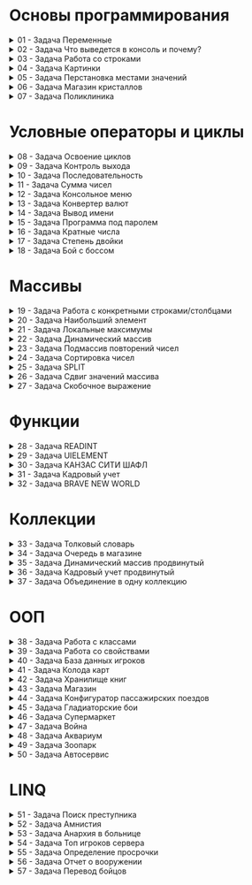 #  Основы программирования

<details>
<summary>01 - Задача Переменные </summary>
Попрактикуйтесь в создании переменных. 

Объявите 10 переменных и присвойте им значения. 
Минимум 5 типов переменных должны быть разными. 
Одна из переменных должна быть типа bool.

Напоминание: 
переменные именуются с маленькой буквы, 
если название состоит из нескольких слов, 
то комбинируем их следующим образом - названиеПеременной.
Также имя всегда должно отражать суть того, что хранит переменная.

Для сдачи ДЗ требуется сдать код, 
который вы можете загрузить на https://gist.github.com/ 
или https://pastebin.com/ 
Это не сайт https://github.com/ где надо будет разбираться с работой git, 
а те сайты, на которые можно скопировать код.
</details>

<details>
<summary>02 - Задача Что выведется в консоль и почему? </summary>
int a = 10;  
int b = 38; 
int c = (31 – 5 * a) / b;  

Console.WriteLine(c);  

>ВАЖНО!!! Не запускать код и попытаться подумать головой. Также надо написать ответ “Почему?”

Мой ответ:	
Результат выведения на консоль - 0
Это связано с тем что для переменных используется тип данных - int, 
который является целочисленным и не может иметь значения после запятой.
</details>

<details>
<summary>03 - Задача Работа со строками</summary>
Вы задаете вопросы пользователю, 
по типу "как вас зовут", 
"какой ваш знак зодиака" и т.д., 
и пользователь отвечает на вопросы. 
После чего, по данным, которые он ввел, формируете небольшой текст о пользователе.

Пример текста о пользователе
"Вас зовут Алексей, вам 21, вы водолей и работаете на заводе."
</details>

<details>
<summary>04 - Задача Картинки</summary>
На экране, в специальной зоне, выводятся картинки, 
по 3 в ряд (условно, ничего рисовать не надо). 
Всего у пользователя в альбоме 52 картинки. 
Код должен вывести, сколько полностью заполненных рядов можно будет вывести, 
и сколько картинок будет сверх меры. 


В качестве решения ожидаются объявленные переменные с необходимыми значениями и, 
основываясь на значениях переменных, вывод необходимых данных. 
По задаче требуется выполнить простые математические действия.
</details>

<details>
<summary>05 - Задача Перстановка местами значений</summary>
Даны две переменные. 
Поменять местами значения двух переменных. 
Вывести на экран значения переменных до перестановки и после.

Два примера.
1. Есть две переменные имя и фамилия, они сразу инициализированные, 
но данные не верные, перепутанные. 
Вот эти данные и надо поменять местами через код.
2. Есть две чашки, в одном кофе, во втором чай. 
Вам надо поменять местами содержимое чашек
</details>

<details>
<summary>06 - Задача Магазин кристаллов</summary>
Легенда: 
Вы приходите в магазин и хотите купить за своё золото кристаллы. 
В вашем кошельке есть какое-то количество золота, 
продавец спрашивает у вас, сколько кристаллов вы хотите купить? 
После сделки у вас остаётся какое-то количество золота в кошельке 
и появляется какое-то количество кристаллов.

Формально: 
При старте программы пользователь вводит начальное количество золота. 
Потом ему предлагается купить какое-то количество кристаллов по цене N(задать в программе самому). 
Пользователь вводит число и его золото конвертируется в кристаллы. 
Остаток золота и кристаллов выводится на экран. 

Проверять на то, что у игрока достаточно денег не нужно. 
</details>

<details>
<summary>07 - Задача Поликлиника </summary>
Легенда: 
Вы заходите в поликлинику и видите огромную очередь из пациентов, 
вам нужно рассчитать время ожидания в очереди.  

Формально: 
Пользователь вводит кол-во людей в очереди.  
Фиксированное время приема одного человека всегда равно 10 минутам.  
Пример ввода: Введите кол-во пациентов: 14
Пример вывода: "Вы должны отстоять в очереди 2 часа и 20 минут."

Примечание:
- при расчетах надо использовать только переменные. 
Если число не присваивается переменной, 
то в большинстве случаев это число магическое 
(исключение 0 и 1, но не во всех ситуациях).
- повторные расчеты так же стоит выносить в переменные
</details>

#  Условные операторы и циклы

<details>
<summary>08 - Задача Освоение циклов</summary>
При помощи циклов вы можете повторять один и тот же код множество раз. 

Напишите простейшую программу, которая выводит указанное(установленное) пользователем 
сообщение заданное количество раз. Количество повторов также должен ввести пользователь.
</details>

<details>
<summary>09 - Задача Контроль выхода</summary>
Написать программу, которая будет выполняться до тех пор, пока не будет введено слово exit. 
Помните, цикл работает, пока выполняется условие. А противоположное отвечает за выход.
Это надо, чтобы любой разработчик взглянув на ваш код, понял четкие границы вашего цикла.
</details>

<details>
<summary>10 - Задача Последовательность</summary>
  Надо написать программу (используя циклы, 
обязательно пояснить выбор вашего цикла), 
чтобы она выводила следующую последовательность 
5 12 19 26 33 40 47 54 61 68 75 82 89 96 103  

Нужны переменные для обозначения чисел в условии цикла.
Считать количество итераций не надо. 
Даже если максимальное число будет равно 789, 
в коде изменится только максимальное число

ОТВЕТ:
Выбрал цикл "for" так как есть четкое начало, конец и шаг итераций.
Т.е. для нас понятно когда цикл начнётся, когда закончится и с каким шагом будет выполняться.
</details>

<details>
<summary>11 - Задача Сумма чисел</summary>
С помощью Random получить число number, 
которое не больше 100. 
Найти сумму всех положительных чисел меньше number (включая число), 
которые кратные 3 или 5. 
(К примеру, это числа 3, 5, 6, 9, 10, 12, 15 и т.д.)
</details>

<details>
<summary>12 - Задача Консольное меню</summary>
  При помощи всего, что вы изучили, создать приложение, 
которое может обрабатывать команды. 
Т.е. вы создаете меню, 
ожидаете ввода нужной команды, 
после чего выполняете действие, 
которое присвоено этой команде.
Программа не должна завершаться после ввода, 
пользователь сам должен выйти из программы при помощи команды. 

Меню должно содержать следующие команды:
- пара команд на вывод разного текста
- команда показать случайное число
- команда очистить консоль
- команда выхода

Если решение строится на switch, 
то принято работать с константами 
(в остальных случаях объявляются переменные). 
Подробнее вы можете изучить в статье Использование констант:
https://ijunior-knowledge-base.gitbook.io/baza-znanii-yayunior/c/ispolzovanie-konstant
</details>

<details>
<summary>13 - Задача Конвертер валют</summary>
  Написать конвертер валют (3 валюты).  

У пользователя есть баланс в каждой из представленных валют.  
Он может попросить сконвертировать часть баланса с одной валюты в другую. 
Тогда у него с баланса одной валюты снимется X и 
зачислится на баланс другой Y. 
Курс конвертации должен быть просто прописан в программе. 

По имени переменной курса конвертации должно быть понятно, 
из какой валюты в какую валюту конвертируется.
В консольном меню будет 6 команд конвертации, на каждый обмен. 
И для каждого обмена своя переменная с коэффициентом обмена.
Валюта не может быть отрицательной и это стоит учитывать.
Программа должна завершиться тогда, когда это решит пользователь.
В каждом кейсе должна быть одна операция. либо деление, либо умножение.

Дополнительно: 
Если решение строится на switch, 
то принято работать с константами (в остальных случаях объявляются переменные). 
Для каждого case следует объявить константу.
Пример:
const string CommandExit = "exit";

case CommandExit:
break;

Константы объявляются перед блоком переменных и 
отделяются от них пустой строкой. 
Константы именуются с большой буквы. 
Если константа создана для связки 
консольное меню + switch (case) 
к имени константы добавляется Command или Menu 
- это передает суть константы, превращая ее в существительное, 
а не глагол и улучшает читаемость кода.
</details>

<details>
<summary>14 - Задача Вывод имени</summary>
  Вывести имя в прямоугольник из символа, 
который введет сам пользователь. 

От пользователя получаете символ и имя 
и по этим данным выводите имя в прямоугольнике. 
Длина всех выводимых строк в прямоугольнике одинаковая, 
а узнать длину всегда можно у второй строки. 
Длину строки можно всегда узнать через свойство Length 

string someString = “Hello”; 
Console.WriteLine(someString.Length);  //5 

То есть при вводе символа % и имени Alexey получиться, 
что в каждой строке 8 символов 
(в консоли длина символа одинаковая)

%%%%%%%%
%Alexey% 
%%%%%%%%
</details>

<details>
<summary>15 - Задача Программа под паролем</summary>
Создайте переменную типа string, 
в которой хранится пароль для доступа к тайному сообщению. 
Пользователь вводит пароль, 
далее происходит проверка пароля на правильность, 
и если пароль неверный, то попросите его ввести пароль ещё раз. 
Если пароль подошёл, выведите секретное сообщение.  

Если пользователь неверно ввел пароль 3 раза, программа завершается.
</details>

<details>
<summary>16 - Задача Кратные числа</summary>
Дано N (10 ≤ N ≤ 25). 
Найти количество чисел от 50 до 150 (включая эти числа), которые кратны N. 
Операции деления (/, %) не использовать. 
А умножение не требуется. 
Посмотрите на задачу “Последовательность”
Число N всего одно, его надо получить в нужном диапазоне. 
Хоть с помощью Random, хоть ввод пользователя.
</details>

<details>
<summary>17 - Задача Степень двойки</summary>
Найдите минимальную степень двойки, превосходящую заданное число. 
К примеру, для числа 4 будет 2 в степени 3, то есть 8. 4<8.
Для числа 29 будет 2 в степени 5, то есть 32. 29<32.
В консоль вывести число (лучше получить от Random), 
степень и само число 2 в найденной степени.
Math.Pow не используйте, 
реализовать надо с помощью простых математических операций.
</details>

<details>
<summary>18 - Задача Бой с боссом </summary>
  Легенда:
Вы - герой и у вас есть несколько умений, 
которые вы можете использовать против Босса. 
Вы должны уничтожить босса и только после этого будет вам покой. 

Формально:
Перед вами Босс, у которого есть определенное количество жизней и атака. 
Атака может быть как всегда одной и той же, 
так и определяться рандомом в начале раунда. 
У Босса обычная атака. 
Босс должен иметь возможность убить героя.

У героя есть 4 умения
1. Обычная атака
2. Огненный шар, который тратит ману
3. Взрыв. Можно вызывать, только если был использован огненный шар. 
Для повторного применения надо повторно использовать огненный шар.
4. Лечение. Восстанавливает здоровье и ману, 
но не больше их максимального значения. 
Можно использовать ограниченное число раз.

Если пользователь ошибся с вводом команды или не выполнилось условие, 
то герой пропускает ход и происходит атака Босса
Программа завершается только после смерти босса или смерти пользователя, 
а если у вас возможно одновременно убить друг друга, то надо сообщить о ничье. 
</details>

#  Массивы

<details>
<summary>19 - Задача Работа с конкретными строками/столбцами </summary>
Дан двумерный массив.

Вычислить сумму второй строки и произведение первого столбца. 
Вывести исходную матрицу и результаты вычислений. 
</details>

<details>
<summary>20 - Задача Наибольший элемент</summary>
Найти наибольший элемент матрицы A(10,10) и 
записать ноль в те ячейки, где он находятся. 
Вывести наибольший элемент, исходную и полученную матрицу. 

Массив под измененную версию не нужен.
</details>

<details>
<summary>21 - Задача Локальные максимумы </summary>
Дан одномерный массив целых чисел из 30 элементов.
Найдите все локальные максимумы и вывести их. 
(Элемент является локальным максимумом, если он больше своих соседей)
Крайний элемент является локальным максимумом, если он больше своего соседа.
Программа должна работать с массивом любого размера.
Массив всех локальных максимумов не нужен.
</details>

<details>
<summary>22 - Задача Динамический массив </summary>
Пользователь вводит числа, и программа их запоминает. 
Как только пользователь введёт команду sum, 
программа выведет сумму всех веденных чисел. 
Выход из программы должен происходить только в том случае, 
если пользователь введет команду exit.
Если введено не sum и не exit, значит это число и его надо добавить в массив.
В начале цикла надо выводить в консоль все числа, 
которые содержатся в массиве, а значит их ввел пользователь ранее. 
Программа должна работать на основе расширения массива. 
Внимание, нельзя использовать List<T> и Array.Resize 
</details>

<details>
<summary>23 - Задача Подмассив повторений чисел</summary>
В массиве чисел найдите самый длинный подмассив из одинаковых чисел.
Дано 30 чисел. 
Вывести в консоль сам массив, число, 
которое само больше раз повторяется подряд и количество повторений.
Дополнительный массив не надо создавать.

Пример 1: {5, 5, 9, 9, 9, 5, 5} - число 9 повторяется 3 раза подряд.
Пример 2: {5, 5, 5, 3, 3, 3, 3} - число 3 повторяется 4 раза подряд.
</details>

<details>
<summary>24 - Задача Сортировка чисел</summary>
Дан массив чисел (минимум 10 чисел). 
Надо вывести в консоль числа отсортированы, от меньшего до большего.

Нельзя использовать Array.Sort. Используйте пузырьковую сортировку.
</details>

<details>
<summary>25 - Задача SPLIT </summary>
Дана строка с текстом, 
используя метод строки String.Split() получить массив слов, 
которые разделены пробелом в тексте и вывести массив, 
каждое слово с новой строки.

Ссылка на документацию: Документация о String.Split()
https://learn.microsoft.com/ru-ru/dotnet/api/system.string.split?view=net-8.0
</details>

<details>
<summary>26 - Задача Сдвиг значений массива </summary>
Дан массив чисел. 
Нужно его сдвинуть циклически на указанное пользователем значение позиций влево, 
не используя других массивов. 
Пример для сдвига один раз: 
{1, 2, 3, 4} => {2, 3, 4, 1}
</details>

<details>
<summary>27 - Задача Скобочное выражение </summary>
Дана строка из символов '(' и ')'. 
Определить, является ли она корректным скобочным выражением. 
Определить максимальную глубину вложенности скобок.
Текущая глубина равняется разности открывающихся и закрывающихся скобок в момент подсчета каждого символа.
К символу в строке можно обратиться по индексу

Пример 
“(()(()))” 
- строка корректная и максимум глубины равняется 3.

Пример некорректных строк: 
"(()", 
"())", 
")(", 
"(()))(()"
</details>

#  Функции

<details>
<summary>28 - Задача READINT</summary>
Написать функцию, 
которая запрашивает число у пользователя 
(с помощью метода Console.ReadLine() ) и 
пытается сконвертировать его в тип int 
(с помощью int.TryParse()) 

Если конвертация не удалась у пользователя запрашивается число повторно до тех пор, 
пока не будет введено верно. 
После ввода, который удалось преобразовать в число, число возвращается.   
Полученное число из функции надо в Main вывести в консоль.

P.S. Задача решается с помощью циклов 
P.S. Также в TryParse используется модификатор параметра out 
</details>

<details>
<summary>29 - Задача UIELEMENT </summary>
Разработайте функцию, 
которая рисует некий бар (Healthbar, Manabar) в определённой позиции.
Функция принимает некий закрашенный процент, 
длину бара и при необходимости дополнительные параметры.  

При 40% бар выглядит так:  [####______] 

Реализуйте показ данных здоровья и маны.
</details>

<details>
<summary>30 - Задача КАНЗАС СИТИ ШАФЛ </summary>
Реализуйте функцию Shuffle, 
которая перемешивает элементы массива в случайном порядке. 
</details>

<details>
<summary>31 - Задача Кадровый учет</summary>
Будет 2 одномерных массива:
1) Полные имена сотрудников (фамилия, имя, отчество);
2) Должности.

Описать функцию заполнения массивов досье, 
функцию форматированного вывода, 
функцию поиска по фамилии и 
функцию удаления досье. 
Функция добавления элемента расширяет уже имеющийся массив на 1 и дописывает туда новое значение. 

Программа должна быть с меню, которое содержит пункты:  
1) добавить досье
2) вывести все досье (в одну строку через “-” фио и должность с порядковым номером в начале)  
3) удалить досье  
(Удаление должно быть конкретного элемента, указанного пользователем. 
Массивы уменьшаются на один элемент. 
Нужны дополнительные проверки, чтобы не возникало ошибок)
4) поиск по фамилии (показ всех с данной фамилией)
5) выход 

Не используйте Array.Resize
</details>

<details>
<summary>32 - Задача BRAVE NEW WORLD</summary>
Сделать игровую карту с помощью двумерного массива. 
Сделать функцию показа карты в консоли. 
Помимо этого, дать пользователю возможность перемещаться по карте и 
взаимодействовать с элементами (например пользователь не может пройти сквозь стену) 

Все элементы являются обычными символами 

Не используйте Task.Run
</details>

#  Коллекции

<details>
<summary>33 - Задача Толковый словарь</summary>
Создать программу, которая принимает от пользователя слово и выводит его значение. 
Если такого слова нет, то следует вывести соответствующее сообщение.
</details>

<details>
<summary>34 - Задача Очередь в магазине</summary>
У вас есть множество целых чисел. Каждое целое число - это сумма покупки.

Вам нужно обслуживать клиентов до тех пор, пока очередь не станет пуста. 

После каждого обслуженного клиента деньги нужно добавлять на наш счёт и 
выводить его в консоль.  

После обслуживания каждого клиента программа ожидает нажатия любой клавиши, 
после чего затирает консоль и по новой выводит всю информацию, 
только уже со следующим клиентом
</details>

<details>
<summary>35 - Задача Динамический массив продвинутый</summary>
В массивах вы выполняли задание "Динамический массив"

Используя всё изученное, 
напишите улучшенную версию динамического массива
(не обязательно брать своё старое решение)

Задание нужно, чтобы вы освоились с List и прощупали его преимущество. 

Проверка на ввод числа обязательна.

Пользователь вводит числа, и программа их запоминает. 

Как только пользователь введёт команду sum, 
программа выведет сумму всех веденных чисел. 

Выход из программы должен происходить только в том случае, 
если пользователь введет команду exit.
</details>

<details>
<summary>36 - Задача Кадровый учет продвинутый</summary>
ДЗ: Кадровый учет продвинутый

Перерабатываем задание “Кадровый учет”.
У нас может быть множество должностей, без повторений. 
На одной должности может быть несколько сотрудников (их полное имя).

Вам надо реализовать:
1. Добавление сотрудника 
(при отсутствии должности, она добавляется)

2. Удаление сотрудника. 
(при отсутствии у должности каких либо сотрудников, должность также удаляется)

3. Показ полной информации 
(показ всех должностей и сотрудников по этой должности)

Для решения задачи понадобится использовать две разные коллекции.
</details>

<details>
<summary>37 - Задача Объединение в одну коллекцию </summary>
Есть два массива строк. 
Надо их объединить в одну коллекцию, 
исключив повторения, 
не используя Linq. 

Пример: 
{"1", "2", "1"} + {"3", "2"} => {"1", "2", "3"}
</details>

#  ООП

<details>
<summary>38 - Задача Работа с классами </summary>
Создать класс игрока, с полями, 
содержащими информацию об игроке и методом, 
который выводит информацию на экран.

В классе обязательно должен быть конструктор
</details>

<details>
<summary>39 - Задача Работа со свойствами </summary>
Создать класс игрока, у которого есть данные с его положением в x,y и своим символом.
Создать класс отрисовщик, с методом, который получает игрока и отрисовывает его. 
Используйте автореализуемое свойство.
</details>

<details>
<summary>40 - Задача База данных игроков </summary>
Реализовать базу данных игроков и методы для работы с ней. 
Должно быть консольное меню для взаимодействия пользователя с возможностями базы данных.
Игрок должен состоять из

уникального номера, 
ника, 
уровня и 
булевого значения, забанен ли игрок.

Реализовать возможность добавления игрока, 
бана игрока по уникальному номеру, 
разбана игрока по уникальному номеру и 
удаление игрока по уникальному номеру.

Создавать полноценные системы баз данных не нужно, 
задание выполняется инструментами, 
которые вы уже изучили в рамках курса. 
Надо сделать класс "База данных".
</details>

<details>
<summary>41 - Задача Колода карт </summary>
Есть крупье (или игральный стол), 
который содержит колоду карт и игрока.
Пользователь задает количество карт, 
которое надо получить игроку и 
крупье передает из колоды в игрока данное количество карт. 
После выводится вся информация о картах игрока. 
Будут классы: Крупье, Игрок, Колода, Карта.
</details>

<details>
<summary>42 - Задача Хранилище книг </summary>
Создать хранилище книг. 
Каждая книга имеет 

название, 
автора и 
год выпуска 
(можно добавить еще параметры). 

В хранилище можно добавить книгу, 
убрать книгу, 
показать все книги и 
показать найденные книги по указанному параметру 
(по названию, по автору, по году выпуска).

Пример поиска.
Выбирается поиск по названию, 
вводится название и показываются все книги с данным названием.
</details>

<details>
<summary>43 - Задача Магазин </summary>
Вам надо создать магазин с продавцом  и покупателем.
Продавец имеет список своих товаров, 
которые может показать и продавать их. 
Продажа заключается в передаче покупателю товара и увеличение у себя денег. 
Покупатель также имеет список товаров, 
что он купил, количество своих денег и всё это может показать.
Продавец может только продавать, а покупатель - только покупать. 
В задаче понадобится использовать наследование.
</details>

<details>
<summary>44 - Задача Конфигуратор пассажирских поездов </summary>
Реализовать класс диспетчера, который создает поезда.

Консольное меню состоит из двух пунктов: 
создания поезда и 
завершения работы.

Создание поезда состоит из нескольких шагов. 
- Создать направление - создает направление для поезда
(к примеру Бийск - Барнаул)

- Продать билеты - вы получаете рандомное кол-во пассажиров, 
которые купили билеты на это направление

- Сформировать поезд - вы создаете сам поезд и 
добавляете ему столько вагонов, 
сколько хватит для перевозки всех пассажиров. 
Вагон содержит сколько может поместить в себе пассажиров. 
Можно сделать как одинаковую вместимость всех вагонов, так и разную.

- Показываете полную информацию о созданном поезде. 
Шаги создания поезда должны быть в строгой последовательности 
не зависящем от выбора пользователя.
Диспетчер содержит все созданные поезда и 
перед выбором в консольном меню показать короткую информацию каждого поезда.
</details>

<details>
<summary>45 - Задача Гладиаторские бои </summary>
Спецификация
Программа начинается с приветственного сообщения арены Колизея.
Пользователь выбирает двух доступных бойцов из списка.
Бой происходит между двумя выбранными бойцами.
Информация о действиях бойцов выводится в консоль.
После боя выводится сообщение о победителе или ничьей.
После боя пользователь может выбрать новых бойцов.
Выход из программы осуществляется через команду консольного меню.


Главное консольное меню
1 Приветственное сообщение
2 Посмотреть бой
3 Выход из программы


Боец
У каждого бойца можно посмотреть его характеристики 
(тип/название, показатели урона, защиты, здоровья). 
Боец должен обладать уникальной характеристикой, 
а так же уметь атаковать другого бойца и принимать урон


Типы бойцов Колизея
Первый боец имеет некий шанс нанести удвоенный урон
Второй боец каждую третью свою атаку наносит дважды урон врагу. 

Третий получая по себе урон накапливает ярость, 
после накопления максимума, использует лечение. 

У четвертого есть мана и пока её достаточно 
для применения заклинания “Огненный шар”, 
он применяет данное заклинание. 
Заклинание так же наносит урон, 
но урон больше от изначального.

А пятый имеет шанс уклониться, когда по нему наносят урон.

Допускается создание других типов бойцов.


Выбор бойца
Выбор бойца происходит путем ввода порядкового номера бойца из представленного списка.
Выбранный боец не исчезает из списка доступных бойцов.
Для боя можно выбрать бойцов одинакового типа


Бой

Бой происходит в автоматическом режиме, 
каждое действие бойцов выводится в консоль. 

Например, такой-то боец применил умение и нанес двойной урон. 
Такой-то боец применил уворот. 

Вывести информацию о статах бойцов после обмена ударами. 


Механика боя 

Выбрать любую для реализации :

Бойцы атакуют друг друга, 
бой длится пока оба бойца живы 
(имитация боя в реальном времени)

Боец атакует только если он жив на момент удара 
(имитация пошагового боя). 
При этом очередность ударов заранее определена 
(сначала первый, потом второй) или 
очередность удара каждый раз определяется случайным образом 


Особенности кода

Неверный ввод пользователя не должен приводить в поломке программы. 
Необходимо выводить информационное сообщения о неверном вводе и 
какие данные ожидаются на ввод от пользователя.

При выборе одинаковых бойцов это 
не должна быть одна и та же ссылка на одного бойца, 
чтобы он не атаковал сам себя.


Решение со звездочкой  (не обязательно к выполнению)

Передавать в метод атаки бойца под интерфейсом IDamageable, 
чтобы у защищающегося стал доступен только один публичный метод TakeDamage(int damage)


Язык интерфейса: русский, допускается транслитерация
Платформа: консольное приложение (.NET Framework)

Язык разработки: C#
Навыки, которыми программист должен овладеть после выполнения задания
Закрепление навыков наследования. 
Атаки не должны увеличивать здоровье врага

Чтобы не допускать дублирования создания 
объектов Random в разных классах - создание отдельного класса UserUtils, 
приватного статичного поля Random s_random и 
метода public static int GenerateRandomNumber(int min, int max).  
Обращение к данному методу напрямую, 
без создания объекта класса UserUtils. 
Например:  int index = UserUtils.GenerateRandomNumber(_fighters.Count)

Проблема ссылочных типов: 
создание копии бойца при его выборе из списка, 
чтобы не было ссылки на одну и ту же область памяти 
(ознакомление с клонированием объекта). 
Для создания копии объекта А, создаем объект Б, 
которому в конструктор передаем данные объекта А. 
Например, new Б(А.имя, А.рост, А.вес).

Использование интерфейса (для решения со звездочкой)
</details>

<details>
<summary>46 - Задача Супермаркет </summary>
Написать программу администрирования супермаркетом.
Супермаркет содержит 
список товаров, которые он продает, 
очередь клиентов, которых надо обслужить и 
количество денег, которые заработаны. 

Список товаров у супермаркета не уменьшаем, 
считаем их бесконечное количество. 

Очередь клиентов можно задавать сразу, 
так и добавлять по необходимости. 
Но при обслуживании одного клиента, 
он удаляется из очереди. 

У клиента есть деньги, корзина и сумка. 
В корзине все товары, что не куплены, а в сумке все купленные. 

При обслуживании клиента проверяется, 
может ли он оплатить товар, 
то есть сравнивается итоговая сумма покупки и количество денег. 
Если оплатить клиент не может, 
то он случайный товар из корзины выкидывает до тех пор, 
пока его денег не хватит для оплаты.
</details>

<details>
<summary>47 - Задача Война </summary>
Реализовать 2 взвода и их сражение.
Каждый взвод внутри имеет солдат.
Каждый солдат - это уникальная единица, 
имеет способность и свои характеристики.
Солдаты атакуют случайных солдат во вражеском взводе.
Характеристики солдат состоят из здоровья, урона и брони.

Реализовать 4 типа солдат.
Первый - обычный солдат, без особенностей.
Второй - атакует только одного, но с множителем урона.
Третий - атакует сразу нескольких, без повторения атакованного за свою атаку.
Четвертый - атакует сразу нескольких, атакованные солдаты могут повторяться.

Сражение происходит “толпа на толпу”. 
Первый взвод атакует второй взвод и потом наоборот. 
За время атаки каждый боец проводит свою атаку. 
После атаки двух взводов остаются в каждом взводе только живые бойцы.
Побеждает тот взвод, в котором остались выжившие бойцы.
</details>

<details>
<summary>48 - Задача Аквариум </summary>
Есть аквариум, в котором плавают рыбы. 
В этом аквариуме может быть максимум определенное кол-во рыб. 
Рыб можно добавить в аквариум или рыб можно достать из аквариума. 
(программу делать в цикле для того, чтобы рыбы могли “жить”) 

Все рыбы отображаются списком, 
у рыб также есть возраст. 
За 1 итерацию рыбы стареют на определенное кол-во жизней и могут умереть. 
Рыб также вывести в консоль, 
чтобы можно было мониторить показатели.
</details>

<details>
<summary>49 - Задача Зоопарк </summary>
Пользователь запускает приложение и перед ним находится меню, 
в котором он может выбрать, к какому вольеру подойти. 
При приближении к вольеру, пользователю выводится информация о том, 
что это за вольер, сколько животных там обитает, их пол и какой звук издает животное.

Вольеров в зоопарке может быть много, в решении нужно создать минимум 4 вольера.
</details>

<details>
<summary>50 - Задача Автосервис </summary>
У вас есть автосервис, в котором будут машины для починки.
Автосервис содержит баланс денег и склад деталей. 
В автосервисе стоит очередь машин.

Машина состоит из деталей и количество поломанных будет не меньше 1 детали. 
Надо показывать все детали, которые поломанные.

Поломка всегда чинится заменой детали. 
При починке машины за раз можно заменять только одну деталь. 
При успешной починке детали сервис получает (цена детали + цена ремонта).

Ремонт считается завершенным, когда все детали машины исправны. 
От ремонта можно отказаться в любой момент.
Если отказ перед ремонтом, то платите фиксированный штраф.
Если отказ во время ремонта, то платите штраф за каждую непочиненную деталь.
Количество деталей на складе ограничено.

При замене целой детали в машине, 
деталь пропадает из склада, 
но вы ничего не получаете за замену данной детали. 

За каждую удачную починку вы получаете выплату за ремонт, 
которая указана в чек-листе починки.

Класс Деталь не может содержать значение “количество”. 
Деталь всего одна, 
за количество отвечает тот, кто хранит детали.

При необходимости можно создать дополнительный класс для конкретной детали и работе с количеством.
</details>

#  LINQ

<details>
<summary>51 - Задача Поиск преступника </summary>
У нас есть список всех преступников.

В преступнике есть поля: 
ФИО, 
заключен ли он под стражу, 
рост, 
вес, 
национальность.

Вашей программой будут пользоваться детективы.

У детектива запрашиваются данные 
(рост, вес, национальность), 
и детективу выводятся все преступники, 
которые подходят под эти параметры, 
но уже заключенные под стражу выводиться не должны.
</details>

<details>
<summary>52 - Задача Амнистия </summary>
В нашей великой стране Арстоцка произошла амнистия!

Всех людей, заключенных за преступление "Антиправительственное", 
следует исключить из списка заключенных.

Есть список заключенных, 
каждый заключенный состоит из полей: 
ФИО, преступление.

Вывести список до амнистии и после.
</details>

<details>
<summary>53 - Задача Анархия в больнице </summary>
У вас есть список больных(минимум 10 записей)

Класс больного состоит из полей: ФИО, возраст, заболевание.

Требуется написать программу больницы, 
в которой перед пользователем будет меню со следующими пунктами:

1)Отсортировать всех больных по фио

2)Отсортировать всех больных по возрасту

3)Вывести больных с определенным заболеванием

(название заболевания вводится пользователем с клавиатуры)
</details>

<details>
<summary>54 - Задача Топ игроков сервера </summary>
У нас есть список всех игроков(минимум 10). 

У каждого игрока есть поля: 
имя, 
уровень, 
сила. 

Требуется написать запрос для определения топ 3 игроков 
по уровню и 
топ 3 игроков по силе,
после чего вывести каждый топ.

2 запроса получится.
</details>

<details>
<summary>55 - Задача Определение просрочки </summary>
ДЗ: Определение просрочки

Есть набор тушенки. 

У тушенки есть 
название, 
год производства и 
срок годности.

Написать запрос для получения всех просроченных банок тушенки.

Чтобы не заморачиваться, можете думать, что считаем только года, без месяцев.
</details>

<details>
<summary>56 - Задача Отчет о вооружении </summary>
Существует класс солдата. 
В нём есть поля: 
имя, 
вооружение, 
звание, 
срок службы(в месяцах).

Написать запрос, 
при помощи которого получить набор данных состоящий из 
имени и звания.

Вывести все полученные данные в консоль. 

(Не менее 5 записей)
</details>

<details>
<summary>57 - Задача Перевод бойцов </summary>
Есть 2 списка в солдатами.

Всех бойцов из отряда 1, 
у которых фамилия начинается на букву Б, 
требуется перевести в отряд 2.

Весь перевод реализуется с помощью Linq
</details>
